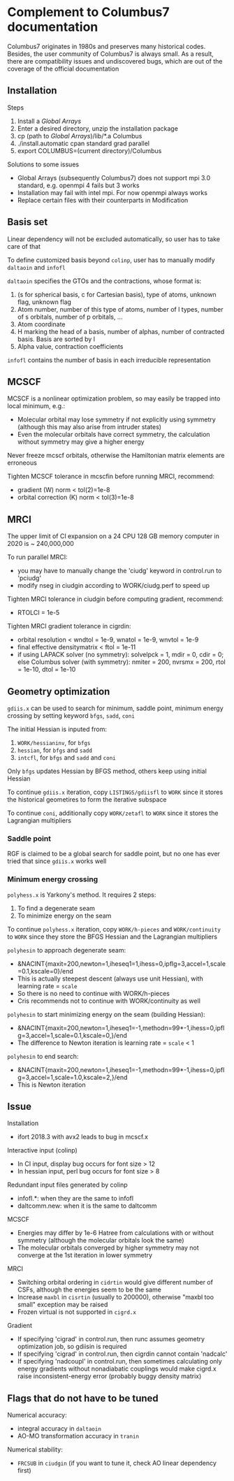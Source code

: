 # Complement to Columbus7 documentation
Columbus7 originates in 1980s and preserves many historical codes. Besides, the user community of Columbus7 is always small. As a result, there are compatibility issues and undiscovered bugs, which are out of the coverage of the official documentation

## Installation
Steps
1. Install a *Global Arrays*
2. Enter a desired directory, unzip the installation package
3. cp (path to *Global Arrays*)/lib/*.a Columbus
4. ./install.automatic cpan standard grad parallel
5. export COLUMBUS=(current directory)/Columbus

Solutions to some issues
* Global Arrays (subsequently Columbus7) does not support mpi 3.0 standard, e.g. openmpi 4 fails but 3 works
* Installation may fail with intel mpi. For now openmpi always works
* Replace certain files with their counterparts in Modification

## Basis set
Linear dependency will not be excluded automatically, so user has to take care of that

To define customized basis beyond `colinp`, user has to manually modify `daltaoin` and `infofl`

`daltaoin` specifies the GTOs and the contractions, whose format is:
1. (s for spherical basis, c for Cartesian basis), type of atoms, unknown flag, unknown flag
2. Atom number, number of this type of atoms, number of l types, number of s orbitals, number of p orbitals, ...
3. Atom coordinate
4. H marking the head of a basis, number of alphas, number of contracted basis. Basis are sorted by l
5. Alpha value, contraction coefficients

`infofl` contains the number of basis in each irreducible representation

## MCSCF
MCSCF is a nonlinear optimization problem, so may easily be trapped into local minimum, e.g.:
* Molecular orbital may lose symmetry if not explicitly using symmetry (although this may also arise from intruder states)
* Even the molecular orbitals have correct symmetry, the calculation without symmetry may give a higher energy

Never freeze mcscf orbitals, otherwise the Hamiltonian matrix elements are erroneous

Tighten MCSCF tolerance in mcscfin before running MRCI, recommend:
* gradient (W) norm < tol(2)=1e-8
* orbital correction (K) norm < tol(3)=1e-8

## MRCI
The upper limit of CI expansion on a 24 CPU 128 GB memory computer in 2020 is ~ 240,000,000

To run parallel MRCI:
* you may have to manually change the 'ciudg' keyword in control.run to 'pciudg'
* modify nseg in ciudgin according to WORK/ciudg.perf to speed up

Tighten MRCI tolerance in ciudgin before computing gradient, recommend:
* RTOLCI = 1e-5

Tighten MRCI gradient tolerance in cigrdin:
* orbital resolution < wndtol = 1e-9, wnatol = 1e-9, wnvtol = 1e-9
* final effective densitymatrix < ftol = 1e-11
* if using LAPACK solver (no symmetry): solvelpck = 1, mdir = 0, cdir = 0; else Columbus solver (with symmetry): nmiter = 200, nvrsmx = 200, rtol = 1e-10, dtol = 1e-10

## Geometry optimization
`gdiis.x` can be used to search for minimum, saddle point, minimum energy crossing by setting keyword `bfgs`, `sadd`, `coni`

The initial Hessian is inputed from:
1. `WORK/hessianinv`, for `bfgs`
2. `hessian`, for `bfgs` and `sadd`
3. `intcfl`, for `bfgs` and `sadd` and `coni`

Only `bfgs` updates Hessian by BFGS method, others keep using initial Hessian

To continue `gdiis.x` iteration, copy `LISTINGS/gdiisfl` to `WORK` since it stores the historical geometires to form the iterative subspace

To continue `coni`, additionally copy `WORK/zetafl` to `WORK` since it stores the Lagrangian multipliers

### Saddle point
RGF is claimed to be a global search for saddle point, but no one has ever tried that since `gdiis.x` works well

### Minimum energy crossing
`polyhess.x` is Yarkony's method. It requires 2 steps:
1. To find a degenerate seam
2. To minimize energy on the seam

To continue `polyhess.x` iteration, copy `WORK/h-pieces` and `WORK/continuity` to `WORK` since they store the BFGS Hessian and the Lagrangian multipliers

`polyhesin` to approach degenerate seam:
* &NACINT{maxit=200,newton=1,iheseq1=1,ihess=0,ipflg=3,accel=1,scale=0.1,kscale=0}/end
* This is actually steepest descent (always use unit Hessian), with learning rate = `scale`
* So there is no need to continue with WORK/h-pieces
* Cris recommends not to continue with WORK/continuity as well

`polyhesin` to start minimizing energy on the seam (building Hessian):
* &NACINT{maxit=200,newton=1,iheseq1=-1,methodn=99*-1,ihess=0,ipflg=3,accel=1,scale=0.1,kscale=0,}/end
* The difference to Newton iteration is learning rate = `scale` < 1

`polyhesin` to end search:
* &NACINT{maxit=200,newton=1,iheseq1=-1,methodn=99*-1,ihess=0,ipflg=3,accel=1,scale=1.0,kscale=2,}/end
* This is Newton iteration

## Issue
Installation
* ifort 2018.3 with avx2 leads to bug in mcscf.x

Interactive input (colinp)
* In CI input, display bug occurs for font size > 12
* In hessian input, perl bug occurs for font size > 8

Redundant input files generated by colinp
* infofl.*: when they are the same to infofl
* daltcomm.new: when it is the same to daltcomm

MCSCF
* Energies may differ by 1e-6 Hatree from calculations with or without symmetry (although the molecular orbitals look the same)
* The molecular orbitals converged by higher symmetry may not converge at the 1st iteration in lower symmetry

MRCI
* Switching orbital ordering in `cidrtin` would give different number of CSFs, although the energies seem to be the same
* Increase `maxbl` in `cisrtin` (usually to 200000), otherwise "maxbl too small" exception may be raised
* Frozen virtual is not supported in `cigrd.x`

Gradient
* If specifying 'cigrad' in control.run, then runc assumes geometry optimization job, so gdiisin is required
* If specifying 'cigrad' in control.run, then cigrdin cannot contain 'nadcalc'
* If specifying 'nadcoupl' in control.run, then sometimes calculating only energy gradients without nonadiabatic couplings would make cigrd.x raise inconsistent-energy error (probably buggy density matrix)

## Flags that do not have to be tuned
Numerical accuracy:
* integral accuracy in `daltaoin`
* AO-MO transformation accuracy in `tranin`

Numerical stability:
* `FRCSUB` in `ciudgin` (if you want to tune it, check AO linear dependency first)